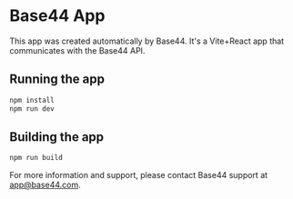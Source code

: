 # Base44 App


This app was created automatically by Base44.
It's a Vite+React app that communicates with the Base44 API.

## Running the app 

```bash
npm install
npm run dev
```

## Building the app

```bash
npm run build
```

For more information and support, please contact Base44 support at app@base44.com.

